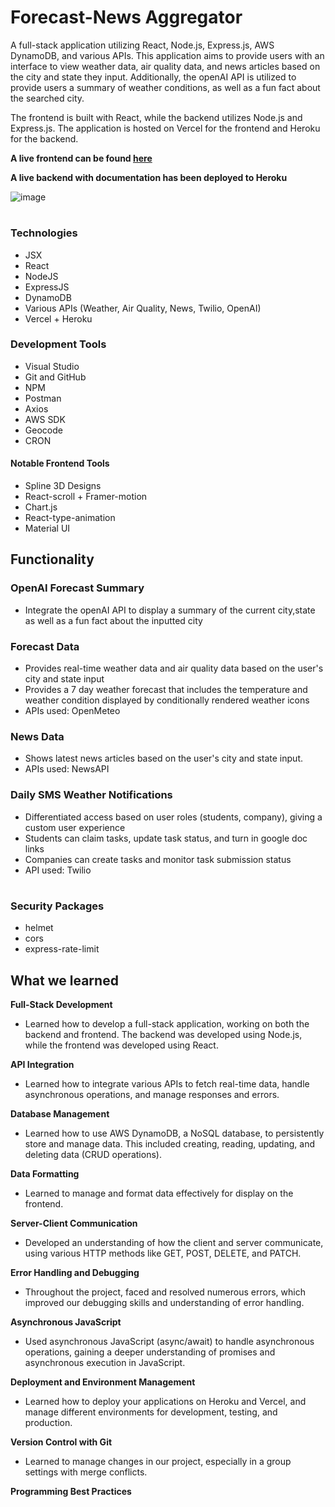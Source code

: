 # Forecast-News Aggregator
A full-stack application utilizing React, Node.js, Express.js, AWS DynamoDB, and various APIs. This application aims to provide users with an interface to view weather data, air quality data, and news articles based on the city and state they input. Additionally, the openAI API is utilized to provide users a summary of weather conditions, as well as a fun fact about the searched city.

The frontend is built with React, while the backend utilizes Node.js and Express.js. The application is hosted on Vercel for the frontend and Heroku for the backend.

**A live frontend can be found [here](https://weather-app-six-phi-69.vercel.app/)**

**A live backend with documentation has been deployed to Heroku**

![image](https://github.com/IamJesseP/Weather-App/assets/108151191/0a244be3-85f8-4d5e-9fcb-7086f25efbc1)

#

### Technologies
* JSX
* React
* NodeJS
* ExpressJS
* DynamoDB
* Various APIs (Weather, Air Quality, News, Twilio, OpenAI)
* Vercel + Heroku

### Development Tools
* Visual Studio
* Git and GitHub
* NPM
* Postman
* Axios
* AWS SDK
* Geocode
* CRON

#### Notable Frontend Tools
* Spline 3D Designs
* React-scroll + Framer-motion
* Chart.js
* React-type-animation
* Material UI


## Functionality

### OpenAI Forecast Summary
* Integrate the openAI API to display a summary of the current city,state as well as a fun fact about the inputted city

### Forecast Data
* Provides real-time weather data and air quality data based on the user's city and state input
* Provides a 7 day weather forecast that includes the temperature and weather condition displayed by conditionally rendered weather icons
* APIs used: OpenMeteo


### News Data
* Shows latest news articles based on the user's city and state input.
* APIs used: NewsAPI


### Daily SMS Weather Notifications
* Differentiated access based on user roles (students, company), giving a custom user experience
* Students can claim tasks, update task status, and turn in google doc links
* Companies can create tasks and monitor task submission status
* API used: Twilio


#

### Security Packages
* helmet
* cors
* express-rate-limit


## What we learned

 **Full-Stack Development** 

  * Learned how to develop a full-stack application, working on both the backend and frontend. 
  The backend was developed using Node.js, while the frontend was developed using React.

  **API Integration**

  * Learned how to integrate various APIs to fetch real-time data, handle asynchronous operations, and manage responses and errors.
  
 **Database Management** 

 * Learned how to use AWS DynamoDB, a NoSQL database, to persistently store and manage data. This included creating, reading, updating, and deleting data (CRUD operations).
  
  **Data Formatting**

  * Learned to manage and format data effectively for display on the frontend.

  
 **Server-Client Communication** 

  * Developed an understanding of how the client and server communicate, using various HTTP methods like GET, POST, DELETE, and PATCH.
  
  
 **Error Handling and Debugging** 
  
  * Throughout the project, faced and resolved numerous errors, which improved our debugging skills and understanding of error handling.
  
  
 **Asynchronous JavaScript** 
  
  * Used asynchronous JavaScript (async/await) to handle asynchronous operations, gaining a deeper understanding of promises and asynchronous execution in JavaScript.
  
 **Deployment and Environment Management** 

  * Learned how to deploy your applications on Heroku and Vercel, and manage different environments for development, testing, and production.
  
  
  
 **Version Control with Git** 
   
  * Learned to manage changes in our project, especially in a group settings with merge conflicts.
  
 **Programming Best Practices**


